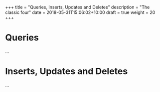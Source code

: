 +++
title = "Queries, Inserts, Updates and Deletes"
description = "The classic four"
date =  2018-05-31T15:06:02+10:00
draft = true
weight = 20
+++

# Queries

...

# Inserts, Updates and Deletes

...

